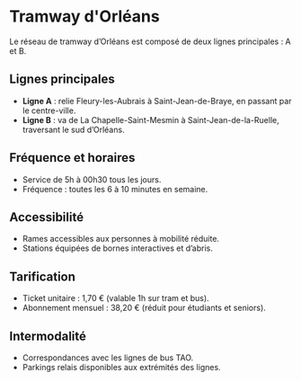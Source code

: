 # Tramway d'Orléans

Le réseau de tramway d’Orléans est composé de deux lignes principales : A et B.

## Lignes principales

- **Ligne A** : relie Fleury-les-Aubrais à Saint-Jean-de-Braye, en passant par le centre-ville.
- **Ligne B** : va de La Chapelle-Saint-Mesmin à Saint-Jean-de-la-Ruelle, traversant le sud d’Orléans.

## Fréquence et horaires

- Service de 5h à 00h30 tous les jours.
- Fréquence : toutes les 6 à 10 minutes en semaine.

## Accessibilité

- Rames accessibles aux personnes à mobilité réduite.
- Stations équipées de bornes interactives et d’abris.

## Tarification

- Ticket unitaire : 1,70 € (valable 1h sur tram et bus).
- Abonnement mensuel : 38,20 € (réduit pour étudiants et seniors).

## Intermodalité

- Correspondances avec les lignes de bus TAO.
- Parkings relais disponibles aux extrémités des lignes.